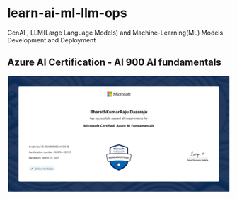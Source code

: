 # learn-ai-ml-llm-ops
GenAI , LLM(Large Language Models) and Machine-Learning(ML) Models Development and Deployment


## Azure AI Certification - AI 900 AI fundamentals

![Bharaths Azure-AI900](./13.AWS-AI-Cert/Azure_AI_Fundamentals.png)
